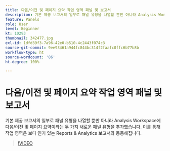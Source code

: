 ```yaml
---
title: 다음/이전 및 페이지 요약 작업 영역 패널 및 보고서
description: 기본 제공 보고서의 일부로 패널 유형을 나열할 뿐만 아니라 Analysis Workspace에 다음/이전 및 페이지 요약이라는 두 가지 새로운 패널 유형을 추가했습니다. 이를 통해... (설명은 60~160자 사이여야 함)
feature: Panels
role: User
level: Beginner
kt: 10293
thumbnail: 342477.jpg
exl-id: 1dfd39f3-7a96-42e0-b510-4c2443f074c3
source-git-commit: 9ee93461a944fc844bc314f2faafc0ffc6b77b8b
workflow-type: ht
source-wordcount: '86'
ht-degree: 100%

---
```


# 다음/이전 및 페이지 요약 작업 영역 패널 및 보고서

기본 제공 보고서의 일부로 패널 유형을 나열할 뿐만 아니라 Analysis Workspace에 다음/이전 및 페이지 요약이라는 두 가지 새로운 패널 유형을 추가했습니다. 이를 통해 작업 영역은 보다 인기 있는 Reports &amp; Analytics 보고서와 동등해집니다.

>[!VIDEO](https://video.tv.adobe.com/v/342477/?quality=12&learn=on)
